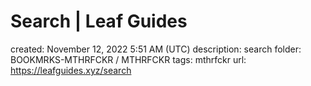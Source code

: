 # Search | Leaf Guides

created: November 12, 2022 5:51 AM (UTC)
description: search
folder: BOOKMRKS-MTHRFCKR / MTHRFCKR
tags: mthrfckr
url: https://leafguides.xyz/search